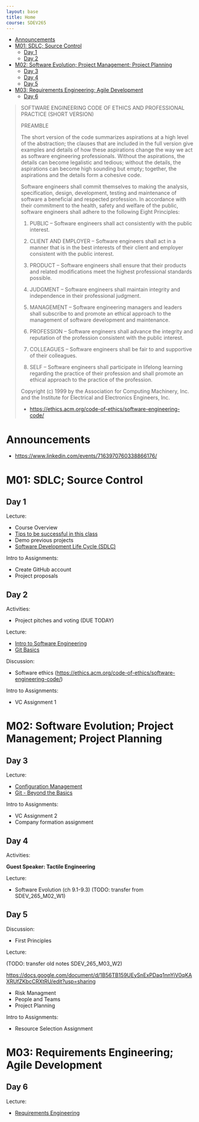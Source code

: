 ```yaml
---
layout: base
title: Home
course: SDEV265
---
```


<!--
TODO:
Discussion: Attend or watch prof. dev. webinar.
- I should probably give them  a few options.
- Microsoft dev conference
- Google cloud on air
https://cloudonair.withgoogle.com/
https://azure.microsoft.com/en-us/resources/events
-->

- [Announcements](#announcements)
- [M01: SDLC; Source Control](#m01-sdlc-source-control)
  - [Day 1](#day-1)
  - [Day 2](#day-2)
- [M02: Software Evolution; Project Management; Project Planning](#m02-software-evolution-project-management-project-planning)
  - [Day 3](#day-3)
  - [Day 4](#day-4)
  - [Day 5](#day-5)
- [M03: Requirements Engineering; Agile Development](#m03-requirements-engineering-agile-development)
  - [Day 6](#day-6)

> SOFTWARE ENGINEERING CODE OF ETHICS AND PROFESSIONAL PRACTICE (SHORT VERSION)
>
> PREAMBLE
>
> The short version of the code summarizes aspirations at a high level of the abstraction; the clauses that are included in the full version give examples and details of how these aspirations change the way we act as software engineering professionals. Without the aspirations, the details can become legalistic and tedious; without the details, the aspirations can become high sounding but empty; together, the aspirations and the details form a cohesive code.
>
> Software engineers shall commit themselves to making the analysis, specification, design, development, testing and maintenance of software a beneficial and respected profession. In accordance with their commitment to the health, safety and welfare of the public, software engineers shall adhere to the following Eight Principles:
>
> 1.  PUBLIC – Software engineers shall act consistently with the public interest.
>
> 2.  CLIENT AND EMPLOYER – Software engineers shall act in a manner that is in the best interests of their client and employer consistent with the public interest.
>
> 3.  PRODUCT – Software engineers shall ensure that their products and related modifications meet the highest professional standards possible.
>
> 4.  JUDGMENT – Software engineers shall maintain integrity and independence in their professional judgment.
>
> 5.  MANAGEMENT – Software engineering managers and leaders shall subscribe to and promote an ethical approach to the management of software development and maintenance.
>
> 6.  PROFESSION – Software engineers shall advance the integrity and reputation of the profession consistent with the public interest.
>
> 7.  COLLEAGUES – Software engineers shall be fair to and supportive of their colleagues.
>
> 8.  SELF – Software engineers shall participate in lifelong learning regarding the practice of their profession and shall promote an ethical approach to the practice of the profession.
>
> Copyright (c) 1999 by the Association for Computing Machinery, Inc. and the Institute for Electrical and Electronics Engineers, Inc.
>
> - https://ethics.acm.org/code-of-ethics/software-engineering-code/

# Announcements

- https://www.linkedin.com/events/7163970760338866176/

# M01: SDLC; Source Control

## Day 1

Lecture:

- Course Overview
- [Tips to be successful in this class](intro_to_course.md)
- Demo previous projects
- [Software Development Life Cycle (SDLC)](../common/sdlc.html?course=SDEV265)

Intro to Assignments:

- Create GitHub account
- Project proposals

## Day 2

Activities:

- Project pitches and voting (DUE TODAY)

Lecture:

- [Intro to Software Engineering](software_engineering.md)
- [Git Basics](git_basics.md)

Discussion:

- Software ethics (https://ethics.acm.org/code-of-ethics/software-engineering-code/)

Intro to Assignments:

- VC Assignment 1

# M02: Software Evolution; Project Management; Project Planning

## Day 3

Lecture:

- [Configuration Management](configuration_management.md)
- [Git - Beyond the Basics](git_advanced.md)

Intro to Assignments:

- VC Assignment 2
- Company formation assignment

## Day 4

Activities:

**Guest Speaker: Tactile Engineering**

Lecture:

- Software Evolution (ch 9.1-9.3) (TODO: transfer from SDEV_265_M02_W1)

## Day 5

Discussion:

- First Principles

Lecture:

(TODO: transfer old notes SDEV_265_M03_W2)

https://docs.google.com/document/d/1B56TB159UEySnExPDaq1nnYiV0qKAXRUfZKbcCRXtRU/edit?usp=sharing

- Risk Managment
- People and Teams
- Project Planning

Intro to Assignments:

- Resource Selection Assignment

# M03: Requirements Engineering; Agile Development

## Day 6

Lecture:

- [Requirements Engineering](requirements_engineering.md)

<!-- __________________________________________ -->
<!-- STUFF THAT WE MISSED
- Software Evolution (ch 9.1-9.3)
-->
<!-- __________________________________________ -->

<!-- __________________________________________ -->
<!-- If discussions are needed see notes.txt -->
<!-- __________________________________________ -->
